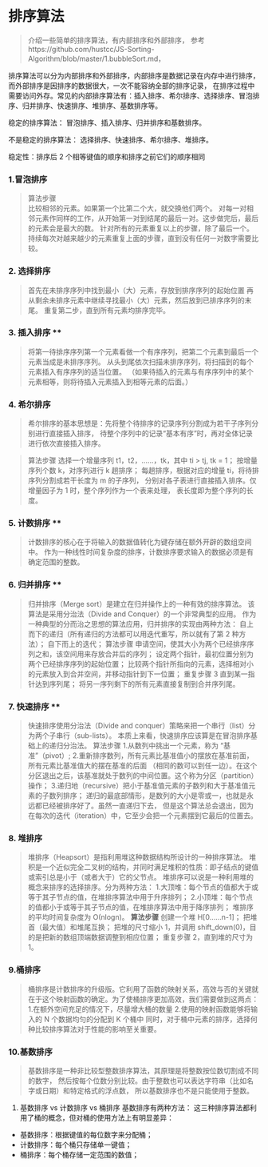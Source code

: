 # 排序算法
>介绍一些简单的排序算法，有内部排序和外部排序， 参考https://github.com/hustcc/JS-Sorting-Algorithm/blob/master/1.bubbleSort.md，


排序算法可以分为内部排序和外部排序，内部排序是数据记录在内存中进行排序，而外部排序是因排序的数据很大，一次不能容纳全部的排序记录，
在排序过程中需要访问外存。常见的内部排序算法有：插入排序、希尔排序、选择排序、冒泡排序、归并排序、快速排序、堆排序、基数排序等。

稳定的排序算法：
冒泡排序、插入排序、归并排序和基数排序。

不是稳定的排序算法：
选择排序、快速排序、希尔排序、堆排序。

稳定性：排序后 2 个相等键值的顺序和排序之前它们的顺序相同

### 1.冒泡排序
>算法步骤    
>比较相邻的元素。如果第一个比第二个大，就交换他们两个。
>对每一对相邻元素作同样的工作，从开始第一对到结尾的最后一对。这步做完后，最后的元素会是最大的数。
>针对所有的元素重复以上的步骤，除了最后一个。
>持续每次对越来越少的元素重复上面的步骤，直到没有任何一对数字需要比较。


### 2. 选择排序
>首先在未排序序列中找到最小（大）元素，存放到排序序列的起始位置
 再从剩余未排序元素中继续寻找最小（大）元素，然后放到已排序序列的末尾。
 重复第二步，直到所有元素均排序完毕。

### 3. 插入排序  **
>将第一待排序序列第一个元素看做一个有序序列，把第二个元素到最后一个元素当成是未排序序列。
 从头到尾依次扫描未排序序列，将扫描到的每个元素插入有序序列的适当位置。
 （如果待插入的元素与有序序列中的某个元素相等，则将待插入元素插入到相等元素的后面。）
 
 
### 4. 希尔排序
>希尔排序的基本思想是：先将整个待排序的记录序列分割成为若干子序列分别进行直接插入排序，
待整个序列中的记录“基本有序”时，再对全体记录进行依次直接插入排序。

>算法步骤
选择一个增量序列 t1，t2，……，tk，其中 ti > tj, tk = 1；
按增量序列个数 k，对序列进行 k 趟排序；
每趟排序，根据对应的增量 ti，将待排序列分割成若干长度为 m 的子序列，
分别对各子表进行直接插入排序。仅增量因子为 1 时，整个序列作为一个表来处理，
表长度即为整个序列的长度。

### 5. 计数排序 ** 
>计数排序的核心在于将输入的数据值转化为键存储在额外开辟的数组空间中。
作为一种线性时间复杂度的排序，计数排序要求输入的数据必须是有确定范围的整数。

### 6. 归并排序 **
>归并排序（Merge sort）是建立在归并操作上的一种有效的排序算法。
 该算法是采用分治法（Divide and Conquer）的一个非常典型的应用。
 作为一种典型的分而治之思想的算法应用，归并排序的实现由两种方法：
 自上而下的递归（所有递归的方法都可以用迭代重写，所以就有了第 2 种方法）；
 自下而上的迭代；
>算法步骤
申请空间，使其大小为两个已经排序序列之和，该空间用来存放合并后的序列；
设定两个指针，最初位置分别为两个已经排序序列的起始位置；
比较两个指针所指向的元素，选择相对小的元素放入到合并空间，并移动指针到下一位置；
重复步骤 3 直到某一指针达到序列尾；
将另一序列剩下的所有元素直接复制到合并序列尾。

### 7. 快速排序  **
> 快速排序使用分治法（Divide and conquer）策略来把一个串行（list）分为两个子串行（sub-lists）。
本质上来看，快速排序应该算是在冒泡排序基础上的递归分治法。
 算法步骤
1.从数列中挑出一个元素，称为 “基准”（pivot）;
2.重新排序数列，所有元素比基准值小的摆放在基准前面，所有元素比基准值大的摆在基准的后面
（相同的数可以到任一边）。在这个分区退出之后，该基准就处于数列的中间位置。这个称为分区（partition）操作；
3.递归地（recursive）把小于基准值元素的子数列和大于基准值元素的子数列排序；
递归的最底部情形，是数列的大小是零或一，也就是永远都已经被排序好了。虽然一直递归下去，
但是这个算法总会退出，因为在每次的迭代（iteration）中，它至少会把一个元素摆到它最后的位置去。


### 8. 堆排序
> 堆排序（Heapsort）是指利用堆这种数据结构所设计的一种排序算法。
堆积是一个近似完全二叉树的结构，并同时满足堆积的性质：即子结点的键值或索引总是小于（或者大于）它的父节点。
堆排序可以说是一种利用堆的概念来排序的选择排序。分为两种方法：
1.大顶堆：每个节点的值都大于或等于其子节点的值，在堆排序算法中用于升序排列；
2.小顶堆：每个节点的值都小于或等于其子节点的值，在堆排序算法中用于降序排列；
堆排序的平均时间复杂度为 Ο(nlogn)。
**算法步骤**
创建一个堆 H[0……n-1]；
把堆首（最大值）和堆尾互换；
把堆的尺寸缩小 1，并调用 shift_down(0)，目的是把新的数组顶端数据调整到相应位置；
重复步骤 2，直到堆的尺寸为 1。

### 9.桶排序
> 桶排序是计数排序的升级版。它利用了函数的映射关系，高效与否的关键就在于这个映射函数的确定。为了使桶排序更加高效，我们需要做到这两点：
1.在额外空间充足的情况下，尽量增大桶的数量
2.使用的映射函数能够将输入的 N 个数据均匀的分配到 K 个桶中
  同时，对于桶中元素的排序，选择何种比较排序算法对于性能的影响至关重要。

### 10.基数排序
> 基数排序是一种非比较型整数排序算法，其原理是将整数按位数切割成不同的数字，
然后按每个位数分别比较。由于整数也可以表达字符串（比如名字或日期）和特定格式的浮点数，
所以基数排序也不是只能使用于整数。

1. 基数排序 vs 计数排序 vs 桶排序
基数排序有两种方法：
这三种排序算法都利用了桶的概念，但对桶的使用方法上有明显差异：
- 基数排序：根据键值的每位数字来分配桶；
- 计数排序：每个桶只存储单一键值；
- 桶排序：每个桶存储一定范围的数值；


